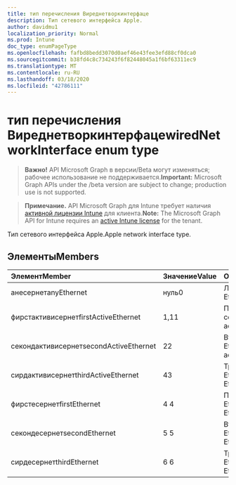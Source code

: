```yaml
---
title: тип перечисления Виреднетворкинтерфаце
description: Тип сетевого интерфейса Apple.
author: davidmu1
localization_priority: Normal
ms.prod: Intune
doc_type: enumPageType
ms.openlocfilehash: fafbd8bedd3070d0aef46e43fee3efd88cf0dca0
ms.sourcegitcommit: b38fd4c8c734243f6f82448045a1f6bf63311ec9
ms.translationtype: MT
ms.contentlocale: ru-RU
ms.lasthandoff: 03/18/2020
ms.locfileid: "42786111"
---
```

# <a name="wirednetworkinterface-enum-type"></a><span data-ttu-id="272d1-103">тип перечисления Виреднетворкинтерфаце</span><span class="sxs-lookup"><span data-stu-id="272d1-103">wiredNetworkInterface enum type</span></span>

> <span data-ttu-id="272d1-104">**Важно!** API Microsoft Graph в версии/Beta могут изменяться; рабочее использование не поддерживается.</span><span class="sxs-lookup"><span data-stu-id="272d1-104">**Important:** Microsoft Graph APIs under the /beta version are subject to change; production use is not supported.</span></span>

> <span data-ttu-id="272d1-105">**Примечание.** API Microsoft Graph для Intune требует наличия [активной лицензии Intune](https://go.microsoft.com/fwlink/?linkid=839381) для клиента.</span><span class="sxs-lookup"><span data-stu-id="272d1-105">**Note:** The Microsoft Graph API for Intune requires an [active Intune license](https://go.microsoft.com/fwlink/?linkid=839381) for the tenant.</span></span>

<span data-ttu-id="272d1-106">Тип сетевого интерфейса Apple.</span><span class="sxs-lookup"><span data-stu-id="272d1-106">Apple network interface type.</span></span>

## <a name="members"></a><span data-ttu-id="272d1-107">Элементы</span><span class="sxs-lookup"><span data-stu-id="272d1-107">Members</span></span>
|<span data-ttu-id="272d1-108">Элемент</span><span class="sxs-lookup"><span data-stu-id="272d1-108">Member</span></span>|<span data-ttu-id="272d1-109">Значение</span><span class="sxs-lookup"><span data-stu-id="272d1-109">Value</span></span>|<span data-ttu-id="272d1-110">Описание</span><span class="sxs-lookup"><span data-stu-id="272d1-110">Description</span></span>|
|:---|:---|:---|
|<span data-ttu-id="272d1-111">анесернет</span><span class="sxs-lookup"><span data-stu-id="272d1-111">anyEthernet</span></span>|<span data-ttu-id="272d1-112">нуль</span><span class="sxs-lookup"><span data-stu-id="272d1-112">0</span></span>|<span data-ttu-id="272d1-113">Любой Ethernet.</span><span class="sxs-lookup"><span data-stu-id="272d1-113">Any Ethernet.</span></span>|
|<span data-ttu-id="272d1-114">фирстактивисернет</span><span class="sxs-lookup"><span data-stu-id="272d1-114">firstActiveEthernet</span></span>|<span data-ttu-id="272d1-115">1,1</span><span class="sxs-lookup"><span data-stu-id="272d1-115">1</span></span>|<span data-ttu-id="272d1-116">Первая активная сеть Ethernet.</span><span class="sxs-lookup"><span data-stu-id="272d1-116">First active Ethernet.</span></span>|
|<span data-ttu-id="272d1-117">секондактивисернет</span><span class="sxs-lookup"><span data-stu-id="272d1-117">secondActiveEthernet</span></span>|<span data-ttu-id="272d1-118">2</span><span class="sxs-lookup"><span data-stu-id="272d1-118">2</span></span>|<span data-ttu-id="272d1-119">Вторая активная сеть Ethernet.</span><span class="sxs-lookup"><span data-stu-id="272d1-119">Second active Ethernet.</span></span>|
|<span data-ttu-id="272d1-120">сирдактивисернет</span><span class="sxs-lookup"><span data-stu-id="272d1-120">thirdActiveEthernet</span></span>|<span data-ttu-id="272d1-121">4</span><span class="sxs-lookup"><span data-stu-id="272d1-121">3</span></span>|<span data-ttu-id="272d1-122">Третья активная сеть Ethernet.</span><span class="sxs-lookup"><span data-stu-id="272d1-122">Third active Ethernet.</span></span>|
|<span data-ttu-id="272d1-123">фирстесернет</span><span class="sxs-lookup"><span data-stu-id="272d1-123">firstEthernet</span></span>|<span data-ttu-id="272d1-124">4 </span><span class="sxs-lookup"><span data-stu-id="272d1-124">4</span></span>|<span data-ttu-id="272d1-125">Первая сеть Ethernet.</span><span class="sxs-lookup"><span data-stu-id="272d1-125">First Ethernet.</span></span>|
|<span data-ttu-id="272d1-126">секондесернет</span><span class="sxs-lookup"><span data-stu-id="272d1-126">secondEthernet</span></span>|<span data-ttu-id="272d1-127">5 </span><span class="sxs-lookup"><span data-stu-id="272d1-127">5</span></span>|<span data-ttu-id="272d1-128">Вторая сеть Ethernet.</span><span class="sxs-lookup"><span data-stu-id="272d1-128">Second Ethernet.</span></span>|
|<span data-ttu-id="272d1-129">сирдесернет</span><span class="sxs-lookup"><span data-stu-id="272d1-129">thirdEthernet</span></span>|<span data-ttu-id="272d1-130">6 </span><span class="sxs-lookup"><span data-stu-id="272d1-130">6</span></span>|<span data-ttu-id="272d1-131">Третья сеть Ethernet.</span><span class="sxs-lookup"><span data-stu-id="272d1-131">Third Ethernet.</span></span>|



